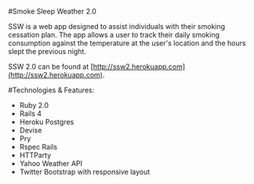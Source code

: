 #Smoke Sleep Weather 2.0

SSW is a web app designed to assist individuals with their smoking cessation plan. The app allows a user to track their daily smoking consumption against the temperature at the user's location and the hours slept the previous night.

SSW 2.0 can be found at [http://ssw2.herokuapp.com](http://ssw2.herokuapp.com).

#Technologies & Features:
* Ruby 2.0
* Rails 4
* Heroku Postgres
* Devise
* Pry
* Rspec Rails
* HTTParty
* Yahoo Weather API
* Twitter Bootstrap with responsive layout